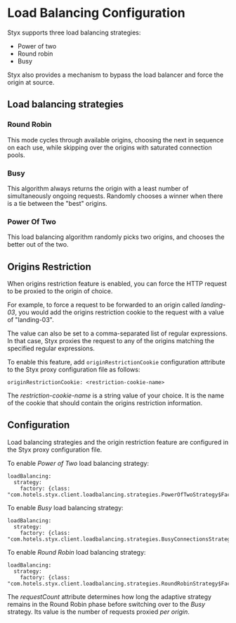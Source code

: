 # Load Balancing Configuration

Styx supports three load balancing strategies:

 - Power of two
 - Round robin
 - Busy

Styx also provides a mechanism to bypass the load balancer and force
the origin at source.

## Load balancing strategies

### Round Robin

This mode cycles through available origins, choosing the next in sequence on each use,
while skipping over the origins with saturated connection pools.

### Busy

This algorithm always returns the origin with a least number of 
simultaneously ongoing requests. Randomly chooses a winner
when there is a tie between the "best" origins.

### Power Of Two

This load balancing algorithm randomly picks two origins, and chooses the
better out of the two. 


## Origins Restriction

When origins restriction feature is enabled, you can force the HTTP
request to be proxied to the origin of choice.

For example, to force a request to be forwarded to an origin called
*landing-03*, you would add the origins restriction cookie to the
request with a value of "landing-03".

The value can also be set to a comma-separated list of regular expressions.
In that case, Styx proxies the request to any of the origins matching 
the specified regular expressions.

To enable this feature, add `originRestrictionCookie` configuration
attribute to the Styx proxy configuration file as follows:

    originRestrictionCookie: <restriction-cookie-name>

The *restriction-cookie-name* is a string value of your choice. It is
the name of the cookie that should contain the origins restriction information.

## Configuration

Load balancing strategies and the origin restriction feature are configured
in the Styx proxy configuration file.

To enable *Power of Two* load balancing strategy:

    loadBalancing:
      strategy:
        factory: {class: "com.hotels.styx.client.loadbalancing.strategies.PowerOfTwoStrategy$Factory"}

To enable *Busy* load balancing strategy:

    loadBalancing:
      strategy:
        factory: {class: "com.hotels.styx.client.loadbalancing.strategies.BusyConnectionsStrategy$Factory"}

To enable *Round Robin* load balancing strategy:

    loadBalancing:
      strategy:
        factory: {class: "com.hotels.styx.client.loadbalancing.strategies.RoundRobinStrategy$Factory"}

The *requestCount* attribute determines how long the adaptive strategy
remains in the Round Robin phase before switching over to the *Busy* strategy.
Its value is the number of requests proxied *per origin*.

